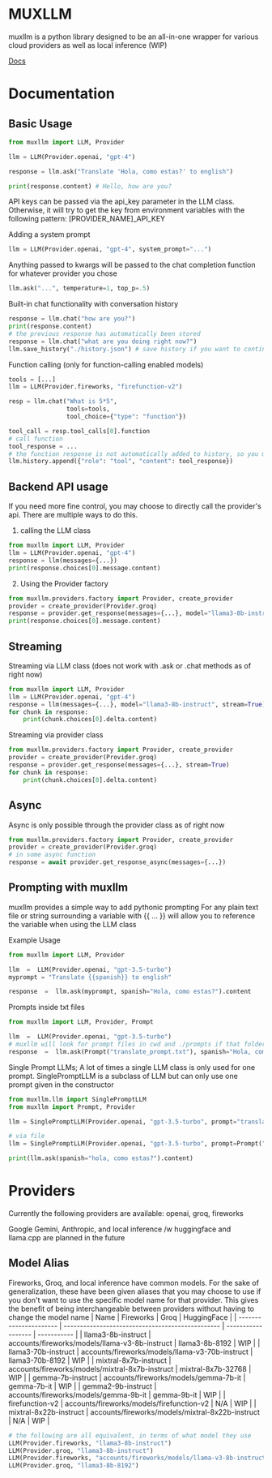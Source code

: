 
# MUXLLM

  

muxllm is a python library designed to be an all-in-one wrapper for various cloud providers as well as local inference (WIP)

  
  

[Docs](https://github.com/MannanB/MUXLLM)

# Documentation

  

Basic Usage
----
```python
from muxllm import LLM, Provider

llm = LLM(Provider.openai, "gpt-4")

response = llm.ask("Translate 'Hola, como estas?' to english")

print(response.content) # Hello, how are you?
```

API keys can be passed via the api_key parameter in the LLM class. Otherwise, it will try to get the key from environment variables with the following pattern: [PROVIDER_NAME]_API_KEY

Adding a system prompt
```python
llm = LLM(Provider.openai, "gpt-4", system_prompt="...")
```
Anything passed to kwargs will be passed to the chat completion function for whatever provider you chose
```python
llm.ask("...", temperature=1, top_p=.5)
```
Built-in chat functionality with conversation history
```python
response = llm.chat("how are you?")
print(response.content)
# the previous response has automatically been stored
response = llm.chat("what are you doing right now?") 
llm.save_history("./history.json") # save history if you want to continue conversation later
```
Function calling (only for function-calling enabled models)

```python
tools = [...]
llm = LLM(Provider.fireworks, "firefunction-v2")

resp = llm.chat("What is 5*5",
                tools=tools,
                tool_choice={"type": "function"})

tool_call = resp.tool_calls[0].function
# call function
tool_response = ...
# the function response is not automatically added to history, so you must manually add it if you want the llm to have the tool response in context
llm.history.append({"role": "tool", "content": tool_response})
```

Backend API usage
----
If you need more fine control, you may choose to directly call the provider's api. There are multiple ways to do this.
1. calling the LLM class
```python
from muxllm import LLM, Provider
llm = LLM(Provider.openai, "gpt-4")
response = llm(messages={...})
print(response.choices[0].message.content)
```
2. Using the Provider factory
```python
from muxllm.providers.factory import Provider, create_provider
provider = create_provider(Provider.groq)
response = provider.get_response(messages={...}, model="llama3-8b-instruct")
print(response.choices[0].message.content)
```
Streaming
----
Streaming via LLM class (does not work with .ask or .chat methods as of right now)
```python
from muxllm import LLM, Provider
llm = LLM(Provider.openai, "gpt-4")
response = llm(messages={...}, model="llama3-8b-instruct", stream=True)
for chunk in response:
    print(chunk.choices[0].delta.content)
```
Streaming via provider class
```python
from muxllm.providers.factory import Provider, create_provider
provider = create_provider(Provider.groq)
response = provider.get_response(messages={...}, stream=True)
for chunk in response:
    print(chunk.choices[0].delta.content)
```
Async
---
Async is only possible through the provider class as of right now
```python
from muxllm.providers.factory import Provider, create_provider
provider = create_provider(Provider.groq)
# in some async function
response = await provider.get_response_async(messages={...})
```
Prompting with muxllm
--
muxllm provides a simple way to add pythonic prompting
For any plain text file or string surrounding a variable with {{ ... }} will allow you to reference the variable when using the LLM class

Example Usage
```python
from muxllm import LLM, Provider

llm  =  LLM(Provider.openai, "gpt-3.5-turbo")
myprompt = "Translate {{spanish}} to english"

response  =  llm.ask(myprompt, spanish="Hola, como estas?").content
```
Prompts inside txt files
```python
from muxllm import LLM, Provider, Prompt

llm  =  LLM(Provider.openai, "gpt-3.5-turbo")
# muxllm will look for prompt files in cwd and ./prompts if that folder exists
response  =  llm.ask(Prompt("translate_prompt.txt"), spanish="Hola, como estas?").content
```

Single Prompt LLMs; A lot of times a single LLM class is only used for one prompt. SinglePromptLLM is a subclass of LLM but can only use one prompt given in the constructor
```python
from muxllm.llm import SinglePromptLLM
from muxllm import Prompt, Provider

llm = SinglePromptLLM(Provider.openai, "gpt-3.5-turbo", prompt="translate {{spanish}} to english")

# via file
llm = SinglePromptLLM(Provider.openai, "gpt-3.5-turbo", prompt=Prompt("translate_prompt.txt"))

print(llm.ask(spanish="hola, como estas?").content)
```

Providers
==
Currently the following providers are available: openai, groq, fireworks

Google Gemini, Anthropic, and local inference /w huggingface and llama.cpp are planned in the future

Model Alias
---
Fireworks, Groq, and local inference have common models. For the sake of generalization, these have been given aliases that you may choose to use if you don't want to use the specific model name for that provider. This gives the benefit of being interchangeable between providers without having to change the model name
| Name                   | Fireworks                                        | Groq               | HuggingFace |
| ---------------------- | ------------------------------------------------ | ------------------ | ----------- |
| llama3-8b-instruct     | accounts/fireworks/models/llama-v3-8b-instruct   | llama3-8b-8192     | WIP         |
| llama3-70b-instruct    | accounts/fireworks/models/llama-v3-70b-instruct  | llama3-70b-8192    | WIP         |
| mixtral-8x7b-instruct  | accounts/fireworks/models/mixtral-8x7b-instruct  | mixtral-8x7b-32768 | WIP         |
| gemma-7b-instruct      | accounts/fireworks/models/gemma-7b-it            | gemma-7b-it        | WIP         |
| gemma2-9b-instruct     | accounts/fireworks/models/gemma-9b-it            | gemma-9b-it        | WIP         |
| firefunction-v2        | accounts/fireworks/models/firefunction-v2        | N/A                | WIP         |
| mixtral-8x22b-instruct | accounts/fireworks/models/mixtral-8x22b-instruct | N/A                | WIP         |

```python
# the following are all equivalent, in terms of what model they use
LLM(Provider.fireworks, "llama3-8b-instruct")
LLM(Provider.groq, "llama3-8b-instruct")
LLM(Provider.fireworks, "accounts/fireworks/models/llama-v3-8b-instruct")
LLM(Provider.groq, "llama3-8b-8192")
```


